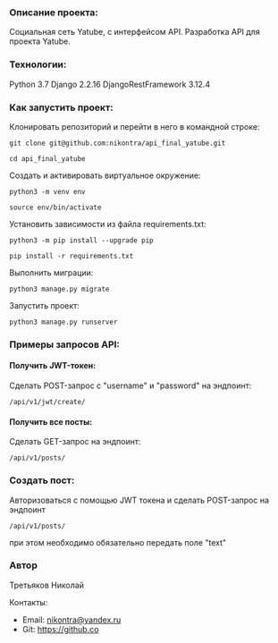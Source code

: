 ### Описание проекта:
Социальная сеть Yatube, с интерфейсом API. Разработка API для проекта Yatube.

### Технологии:
Python 3.7
Django 2.2.16
DjangoRestFramework 3.12.4

### Как запустить проект:
Клонировать репозиторий и перейти в него в командной строке:

```
git clone git@github.com:nikontra/api_final_yatube.git
```

```
cd api_final_yatube
```

Cоздать и активировать виртуальное окружение:

```
python3 -m venv env
```

```
source env/bin/activate
```

Установить зависимости из файла requirements.txt:

```
python3 -m pip install --upgrade pip
```

```
pip install -r requirements.txt
```

Выполнить миграции:

```
python3 manage.py migrate
```

Запустить проект:

```
python3 manage.py runserver
```

### Примеры запросов API:

#### Получить JWT-токен:

Сделать POST-запрос c "username" и "password" на эндпоинт:

```
/api/v1/jwt/create/
```

#### Получить все посты:

Сделать GET-запрос на эндпоинт:

```
/api/v1/posts/
```

### Создать пост:
Авторизоваться с помощью JWT токена и сделать POST-запрос на эндпоинт

```
/api/v1/posts/
```

при этом необходимо обязательно передать поле "text" 

### Автор
Третьяков Николай

Контакты: 
 - Email: nikontra@yandex.ru
 - Git: https://github.co
